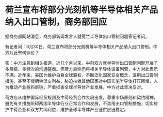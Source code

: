 

# 荷兰宣布将部分光刻机等半导体相关产品纳入出口管制，商务部回应

据商务部网站消息，商务部新闻发言人就荷兰半导体出口管制问题答记者问。

有记者问：6月30日，荷兰宣布将部分光刻机等半导体相关产品纳入出口管制。中方对此有何评论？

答：中方注意到相关报道。近几个月以来，中荷双方就半导体出口管制问题开展了多层级、多频次的沟通磋商。但荷方最终仍将相关半导体设备列管，中方对此表示不满。近年来，美国为维护自身全球霸权，不断泛化国家安全概念，滥用出口管制措施，甚至不惜牺牲盟友利益，胁迫拉拢其他国家对中国实施半导体打压围堵，人为推动产业脱钩断链，严重损害全球半导体产业发展，中方对此坚决反对。

荷方应从维护国际经贸规则及中荷经贸合作大局出发，尊重市场原则和契约精神，避免有关措施阻碍两国半导体行业正常合作和发展，不滥用出口管制措施，切实维护中荷企业和双方共同利益，维护全球半导体产业链供应链稳定。

